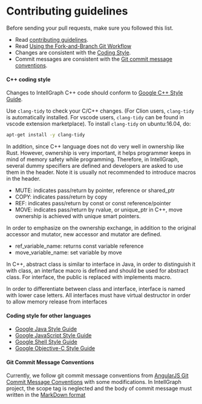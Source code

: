 # Contributing guidelines
Before sending your pull requests, make sure you followed this list.

- Read [contributing guidelines](CONTRIBUTING.md).
- Read [Using the Fork-and-Branch Git Workflow](https://blog.scottlowe.org/2015/01/27/using-fork-branch-git-workflow/)
- Changes are consistent with the [Coding Style](https://github.com/lingbozhang/intellgraph/blob/master//CONTRIBUTING.md#c-coding-style). 
- Commit messages are consistent with the [Git commit message conventions](https://github.com/lingbozhang/intellgraph/blob/master//CONTRIBUTING.md#c-coding-style).


#### C++ coding style
Changes to IntellGraph C++ code should conform to
[Google C++ Style Guide](https://google.github.io/styleguide/cppguide.html).

Use `clang-tidy` to check your C/C++ changes. (For Clion users, `clang-tidy` is automatically installed. For vscode users, 
`clang-tidy` can be found in vscode extension marketplace). To install `clang-tidy` on ubuntu:16.04, do:

```bash
apt-get install -y clang-tidy
```

In addition, since C++ language does not do very well in ownership like Rust. However, ownership
is very important, it helps programmer keeps in mind of memory safety while programming. Therefore, 
in IntellGraph, several dummy specifiers are defined and developers are asked to use them in the header. 
Note it is usually not recommended to introduce macros in the header.

* MUTE: indicates pass/return by pointer, reference or shared_ptr
* COPY: indicates pass/return by copy
* REF:	indicates pass/return by const or const reference/pointer
* MOVE:	indicates pass/return by rvalue, or unique_ptr in C++, move ownership is achieved with unique smart pointers.

In order to emphasize on the ownership exchange, in addition to the original accessor and mutator, new accessor and mutator are defined.
* ref_variable_name: returns const variable reference
* move_variable_name: set variable by move

In C++, abstract class is similar to interface in Java, in order to distinguish it with class, an interface macro is defined and should be used for abstract 
class. For interface, the public is replaced with implements macro.

In order to differentiate between class and interface, interface is named with lower case letters. All interfaces must have virtual destructor in order to 
allow memory release from interfaces

#### Coding style for other languages

* [Google Java Style Guide](https://google.github.io/styleguide/javaguide.html)
* [Google JavaScript Style Guide](https://google.github.io/styleguide/jsguide.html)
* [Google Shell Style Guide](https://google.github.io/styleguide/shell.xml)
* [Google Objective-C Style Guide](https://google.github.io/styleguide/objcguide.html)


#### Git Commit Message Conventions
Currently, we follow git commit message conventions from [AngularJS Git Commit Message Conventions](https://docs.google.com/document/d/1QrDFcIiPjSLDn3EL15IJygNPiHORgU1_OOAqWjiDU5Y/edit#heading=h.uyo6cb12dt6w) with some modifications. In IntellGraph project, the scope tag is 
neglected and the body of commit message must written in the [MarkDown format](https://github.com/adam-p/markdown-here/wiki/Markdown-Cheatsheet)












